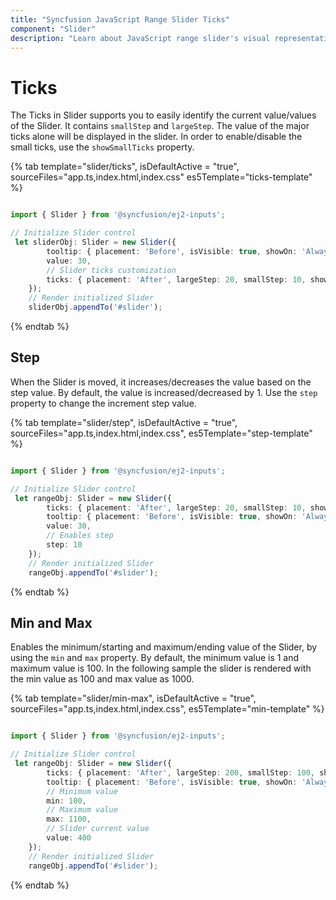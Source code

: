 ```yaml
---
title: "Syncfusion JavaScript Range Slider Ticks"
component: "Slider"
description: "Learn about JavaScript range slider's visual representation of values using ticks with small and large ticks, which is placed before, after or both sides of slider bar."
---
```


# Ticks

The Ticks in Slider supports you to easily identify the current value/values of the Slider. It contains `smallStep` and `largeStep`. The value of the major ticks alone
will be displayed in the slider. In order to enable/disable the small ticks, use the `showSmallTicks` property.

{% tab template="slider/ticks", isDefaultActive = "true", sourceFiles="app.ts,index.html,index.css" es5Template="ticks-template" %}

```typescript

import { Slider } from '@syncfusion/ej2-inputs';

// Initialize Slider control
 let sliderObj: Slider = new Slider({
        tooltip: { placement: 'Before', isVisible: true, showOn: 'Always' },
        value: 30,
        // Slider ticks customization
        ticks: { placement: 'After', largeStep: 20, smallStep: 10, showSmallTicks: true }
    });
    // Render initialized Slider
    sliderObj.appendTo('#slider');

```

{% endtab %}

## Step

When the Slider is moved, it increases/decreases the value
based on the step value. By default, the value is increased/decreased by 1. Use the `step` property to change the increment step value.

{% tab template="slider/step", isDefaultActive = "true", sourceFiles="app.ts,index.html,index.css", es5Template="step-template" %}

```typescript

import { Slider } from '@syncfusion/ej2-inputs';

// Initialize Slider control
 let rangeObj: Slider = new Slider({
        ticks: { placement: 'After', largeStep: 20, smallStep: 10, showSmallTicks: true },
        tooltip: { placement: 'Before', isVisible: true, showOn: 'Always' },
        value: 30,
        // Enables step
        step: 10
    });
    // Render initialized Slider
    rangeObj.appendTo('#slider');

```

{% endtab %}

## Min and Max

Enables the minimum/starting and maximum/ending value of the Slider, by using the `min` and `max`
property. By default, the minimum value is 1 and maximum value is 100. In the following sample the slider is rendered with the min value as 100 and max value as 1000.

{% tab template="slider/min-max", isDefaultActive = "true", sourceFiles="app.ts,index.html,index.css", es5Template="min-template" %}

```typescript

import { Slider } from '@syncfusion/ej2-inputs';

// Initialize Slider control
 let rangeObj: Slider = new Slider({
        ticks: { placement: 'After', largeStep: 200, smallStep: 100, showSmallTicks: true },
        tooltip: { placement: 'Before', isVisible: true, showOn: 'Always' },
        // Minimum value
        min: 100,
        // Maximum value
        max: 1100,
        // Slider current value
        value: 400
    });
    // Render initialized Slider
    rangeObj.appendTo('#slider');

```

{% endtab %}